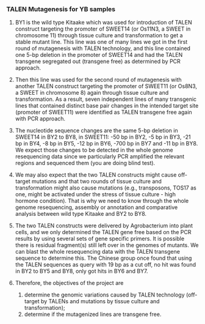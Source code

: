 ### TALEN Mutagenesis for YB samples
1.  BY1 is the wild type Kitaake which was used for introduction of TALEN construct targeting the promoter of SWEET14 (or Os11N3, a SWEET in chromosome 11) through tissue culture and transformation to get a stable mutant line. This line was one of many lines we got in the first round of mutagenesis with TALEN technology, and this line contained one 5-bp deletion in the promoter of SWEET14 and had the TALEN transgene segregated out (transgene free) as determined by PCR approach. 
2.  Then this line was used for the second round of mutagenesis with another TALEN construct targeting the promoter of SWEET11 (or Os8N3, a SWEET in chromosome 8) again through tissue culture and transformation. As a result, seven independent lines of many transgenic lines that contained distinct base pair changes in the intended target site (promoter of SWEET11) were identified as TALEN transgene free again with PCR approach. 
3.  The nucleotide sequence changes are the same 5-bp deletion in SWEET14 in BY2 to BY8, in SWEET11: -50 bp in BY2, -5 bp in BY3, -21 bp in BY4, -8 bp in BY5, -12 bp in BY6, -700 bp in BY7 and -11 bp in BY8.  We expect those changes to be detected in the whole genome resequencing data since we particularly PCR amplified the relevant regions and sequenced them (you are doing blind test).

4.  We may also expect that the two TALEN constructs might cause off-target mutations and that two rounds of tissue culture and transformation might also cause mutations (e.g., transposons, TOS17 as one, might be activated under the stress of tissue culture - high hormone condition). That is why we need to know through the whole genome resequencing, assembly or annotation and comparative analysis between wild type Kitaake and BY2 to BY8.

5. The two TALEN constructs were delivered by Agrobacterium into plant cells, and we only determined the TALEN gene free based on the PCR results by using several sets of gene specific primers. It is possible there is residual fragment(s) still left over in the genomes of mutants. We can blast the whole resequencing data with the TALEN transgene sequence to determine this. The Chinese group once found that using the TALEN sequences as query with 19 bp as a cut off, no hit was found in BY2 to BY5 and BY8, only got hits in BY6 and BY7. 

6. Therefore, the objectives of the project are
    1. determine the genomic variations caused by TALEN technology (off-target by TALENs and mutations by tissue culture and transformation);
    2. determine if the mutagenized lines are transgene free.
  
